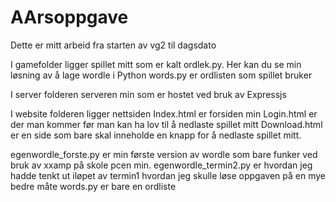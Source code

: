 # AArsoppgave


Dette er mitt arbeid fra starten av vg2 til dagsdato

I gamefolder ligger spillet mitt som er kalt ordlek.py.
    Her kan du se min løsning av å lage wordle i Python
    words.py er ordlisten som spillet bruker

I server folderen serveren min som er hostet ved bruk av Expressjs

I website folderen ligger nettsiden
    Index.html er forsiden min
    Login.html er der man kommer før man kan ha lov til å nedlaste spillet mitt
    Download.html er en side som bare skal inneholde en knapp for å nedlaste spillet mitt.



egenwordle_forste.py er min første version av wordle som bare funker ved bruk av xxamp på skole pcen min.
egenwordle_termin2.py er hvordan jeg hadde tenkt ut iløpet av termin1 hvordan jeg skulle løse oppgaven på en mye bedre måte
words.py er bare en ordliste